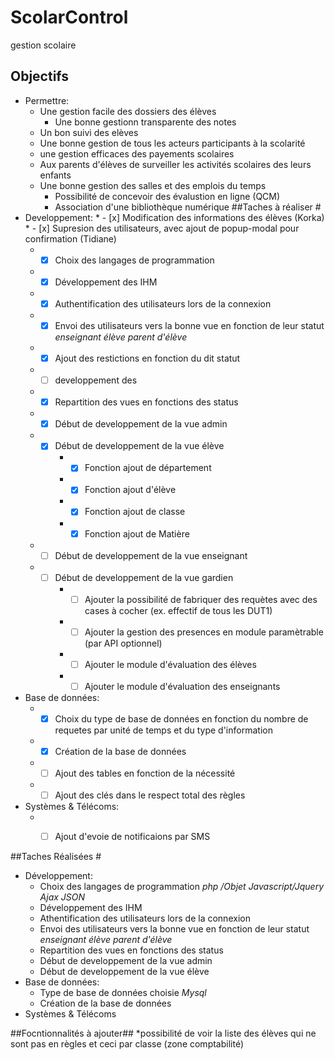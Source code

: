 # ScolarControl
gestion scolaire
## Objectifs #
* Permettre:
	* Une gestion facile des dossiers des élèves
        * Une bonne gestionn transparente des notes
	* Un bon suivi des elèves
	* Une bonne gestion de tous les acteurs participants à la scolarité
	* une gestion efficaces des payements scolaires 
	* Aux parents d'élèves de surveiller les activités scolaires des leurs enfants
	* Une bonne gestion des salles et des emplois du temps
        * Possibilité de concevoir des évalustion en ligne (QCM)
        * Association d'une bibliothèque numérique
##Taches à réaliser #
* Developpement:
        * - [x] Modification des informations des élèves (Korka)
        * - [x] Supresion des utilisateurs, avec ajout de popup-modal pour confirmation (Tidiane)
	* - [x] Choix des langages de programmation
	* - [x] Développement des IHM
	* - [x] Authentification des utilisateurs lors de la connexion
	* - [x] Envoi des utilisateurs vers la bonne vue en fonction de leur statut _enseignant_ _élève_ _parent d'élève_
	* - [x] Ajout des restictions en fonction du dit statut
	* - [ ] developpement des 
	* - [x] Repartition des vues en fonctions des status
	* - [x] Début de developpement de la vue admin
	* - [x] Début de developpement de la vue élève
        * - [x] Fonction ajout de département
        * - [x] Fonction ajout d'élève
        * - [x] Fonction ajout de classe
        * - [x] Fonction ajout de Matière
	* - [ ] Début de developpement de la vue enseignant
	* - [ ] Début de developpement de la vue gardien
        * - [ ] Ajouter la possibilité de fabriquer des requètes avec des cases à cocher (ex. effectif de tous les DUT1)
        * - [ ] Ajouter la gestion des presences en module paramètrable (par API optionnel)
        * - [ ] Ajouter le module d'évaluation des élèves
        * - [ ] Ajouter le module d'évaluation des enseignants 
* Base de données:
	* - [x] Choix du type de base de données en fonction du nombre de requetes par unité de temps et du type d'information
	* - [x] Création de la base de données
	* - [ ] Ajout des tables en fonction de la nécessité
	* - [ ] Ajout des clés dans le respect total des règles
* Systèmes & Télécoms:
	* - [ ] Ajout d'evoie de notificaions par SMS

	
##Taches Réalisées #
* Développement:
	* Choix des langages de programmation _php /Objet_ _Javascript/Jquery_ _Ajax_ _JSON_
	* Développement des IHM
	* Athentification des utilisateurs lors de la connexion
	* Envoi des utilisateurs vers la bonne vue en fonction de leur statut _enseignant_ _élève_ _parent d'élève_
	* Repartition des vues en fonctions des status
	* Début de developpement de la vue admin
	* Début de developpement de la vue élève
*	Base de données:
	* Type de base de données choisie _Mysql_
	* Création de la base de données
* Systèmes & Télécoms

##Focntionnalités à ajouter##
*possibilité de voir la liste des élèves qui ne sont pas en règles et ceci par classe (zone comptabilité)
